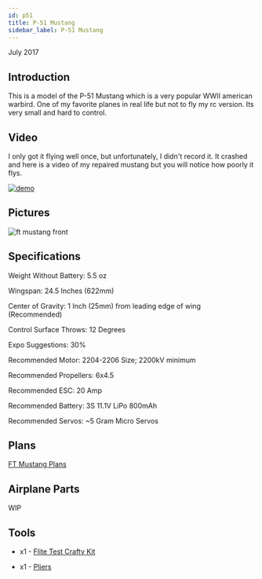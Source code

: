```yaml
---
id: p51
title: P-51 Mustang
sidebar_label: P-51 Mustang
---
```


July 2017

## Introduction

This is a model of the P-51 Mustang which is a very popular WWII american warbird. One of my favorite planes in real life but not to fly my rc version. Its very small and hard to control. 

## Video

I only got it flying well once, but unfortunately, I didn't record it. It crashed and here is a video of my repaired mustang but you will notice how poorly it flys. 

[![demo](assets/rc-airplanes/p51/demo.jpg)](https://www.youtube.com/watch?v=a2vs4i2vSes)

## Pictures

![ft mustang front](assets/rc-airplanes/p51/p51.jpg)

## Specifications

Weight Without Battery: 5.5 oz

Wingspan: 24.5 Inches (622mm)

Center of Gravity: 1 Inch (25mm) from leading edge of wing (Recommended)

Control Surface Throws: 12 Degrees

Expo Suggestions: 30%

Recommended Motor: 2204-2206 Size; 2200kV minimum

Recommended Propellers: 6x4.5

Recommended ESC: 20 Amp

Recommended Battery: 3S 11.1V LiPo 800mAh

Recommended Servos: ~5 Gram Micro Servos

## Plans

[FT Mustang Plans](assets/rc-airplanes/p51/plans.pdf)

## Airplane Parts

WIP

## Tools

* x1 - [Flite Test Crafty Kit](https://store.flitetest.com/flite-test-crafty-kit-flt-5010/p791877)

* x1 - [Pliers](https://www.amazon.com/Tools-VISE-GRIP-Pliers-6-Inch-2078216/dp/B000A0OW2M?ref_=Oct_BSellerC_553314_1&pf_rd_p=192c0672-a4fc-5e22-b935-349dd71711e1&pf_rd_s=merchandised-search-6&pf_rd_t=101&pf_rd_i=553314&pf_rd_m=ATVPDKIKX0DER&pf_rd_r=2M4HQBG3AXGM6CT25QDS&pf_rd_r=2M4HQBG3AXGM6CT25QDS&pf_rd_p=192c0672-a4fc-5e22-b935-349dd71711e1)